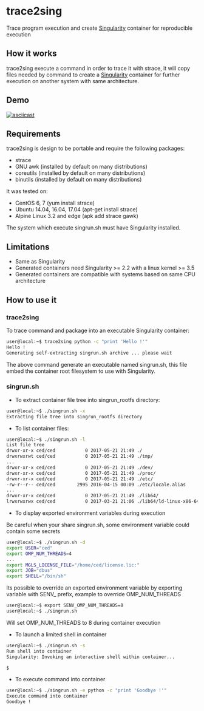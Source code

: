# trace2sing
Trace program execution and create [Singularity](http://singularity.lbl.gov) container for reproducible execution

## How it works
trace2sing execute a command in order to trace it with strace, it will copy files needed by
command to create a [Singularity](http://singularity.lbl.gov) container for further execution on another system with same
architecture.

## Demo
[![asciicast](https://asciinema.org/a/90fve3i9t0ossj06a8tptajzw.png)](https://asciinema.org/a/90fve3i9t0ossj06a8tptajzw)

## Requirements
trace2sing is design to be portable and require the following packages:
 * strace
 * GNU awk (installed by default on many distributions) 
 * coreutils (installed by default on many distributions)
 * binutils (installed by default on many distributions)

It was tested on:
 * CentOS 6, 7 (yum install strace)
 * Ubuntu 14.04, 16.04, 17.04 (apt-get install strace)
 * Alpine Linux 3.2 and edge (apk add strace gawk)

The system which execute singrun.sh must have Singularity installed.

## Limitations
 * Same as Singularity
 * Generated containers need Singularity >= 2.2 with a linux kernel >= 3.5
 * Generated containers are compatible with systems based on same CPU architecture

## How to use it

### trace2sing

To trace command and package into an executable Singularity container:

```bash
user@local:~$ trace2sing python -c "print 'Hello !'"
Hello !
Generating self-extracting singrun.sh archive ... please wait
```

The above command generate an executable named singrun.sh, this file
embed the container root filesystem to use with Singularity.

### singrun.sh
 * To extract container file tree into singrun_rootfs directory:
```bash
user@local:~$ ./singrun.sh -x
Extracting file tree into singrun_rootfs directory
```

 * To list container files:
```bash
user@local:~$ ./singrun.sh -l
List file tree
drwxr-xr-x ced/ced           0 2017-05-21 21:49 ./
drwxrwxrwt ced/ced           0 2017-05-21 21:49 ./tmp/
...
drwxr-xr-x ced/ced           0 2017-05-21 21:49 ./dev/
drwxr-xr-x ced/ced           0 2017-05-21 21:49 ./proc/
drwxr-xr-x ced/ced           0 2017-05-21 21:49 ./etc/
-rw-r--r-- ced/ced        2995 2016-04-15 00:09 ./etc/locale.alias
...
drwxr-xr-x ced/ced           0 2017-05-21 21:49 ./lib64/
lrwxrwxrwx ced/ced           0 2017-03-21 21:06 ./lib64/ld-linux-x86-64.so.2 -> /lib/x86_64-linux-gnu/ld-2.23.so
```

 * To display exported environment variables during execution

Be careful when your share singrun.sh, some environment variable could contain some secrets

```bash
user@local:~$ ./singrun.sh -d
export USER="ced"
export OMP_NUM_THREADS=4
...
export MGLS_LICENSE_FILE="/home/ced/license.lic:"
export JOB="dbus"
export SHELL="/bin/sh"
```

Its possible to override an exported environment variable by exporting variable with SENV_ prefix, example to override OMP_NUM_THREADS
```bash
user@local:~$ export SENV_OMP_NUM_THREADS=8
user@local:~$ ./singrun.sh
```
Will set OMP_NUM_THREADS to 8 during container execution

 * To launch a limited shell in container 
```bash
user@local:~$ ./singrun.sh -s
Run shell into container
Singularity: Invoking an interactive shell within container...

$ 
```

 * To execute command into container
```bash
user@local:~$ ./singrun.sh -e python -c "print 'Goodbye !'"
Execute command into container
Goodbye !
```
